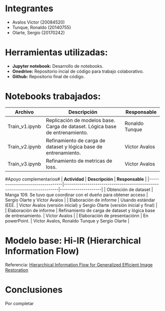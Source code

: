 # Integrantes
- Avalos  Victor (20084520)
- Tunque, Ronaldo  (20140755)
- Olarte, Sergio (20170242)

# Herramientas utilizadas:
- <b>Jupyter notebook:</b> Desarrollo de notebooks.
- <b>Onedrive:</b> Repositorio incial de código para trabajo colaborativo.
- <b>Github:</b> Repositorio final de código.

# Notebooks trabajados:
| **Archivo**                      | **Descripción**                                                           | **Responsable**     |
|----------------------------------|---------------------------------------------------------------------------|---------------------|
| Train_v1.ipynb    | Replicación de modelos base. Carga de dataset. Lógica base de entrenamiento. | Ronaldo Tunque       |
| Train_v2.ipynb    | Refinamiento de carga de dataset y lógica base de entrenamiento. | Víctor Avalos   |
| Train_v3.ipynb    | Refinamiento de metricas de loss.    | Víctor Avalos       |

#Apoyo complementarios#
| **Actividad**                      | **Descripción**                                                           | **Responsable**     |
|----------------------------------|---------------------------------------------------------------------------|---------------------|
| Obtención de dataset    | Manga 109. Se tuvo que coordinar con el dueño para obtener acceso | Sergio Olarte y Víctor Avalos |
| Elaboración de informe    | Usando estándar IEEE. | Víctor Avalos (versión inicial) y Sergio Olarte (versión inicial y final)      |
| Elaboración de informe   | Refinamiento de carga de dataset y lógica base de entrenamiento. | Víctor Avalos   |
| Elaboración de presentaciónn    | En powerPoint.    | Víctor Avalos, Ronaldo Tunque y Sergio Olarte      |
# Modelo base: Hi-IR (Hierarchical Information Flow)
Referencia: [Hierarchical Information Flow for Generalized Efficient Image Restoration](https://arxiv.org/pdf/2411.18588)
<br />


# Conclusiones
Por completar
